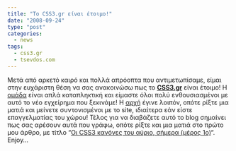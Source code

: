 ```yaml
---
title: "To CSS3.gr είναι έτοιμο!"
date: "2008-09-24"
type: "post"
categories:
  - news
tags:
  - css3.gr
  - tsevdos.com
---
```


Μετά από αρκετό καιρό και πολλά απρόοπτα που αντιμετωπίσαμε, είμαι στην ευχάριστη θέση να σας ανακοινώσω πως το [**CSS3.gr**](http://www.css3.gr/ "CSS3.gr site") είναι έτοιμο! Η [ομάδα](http://css3.gr/about/ "CSS3.gr team") είναι απλά καταπληκτική και είμαστε όλοι πολύ ενθουσιασμένοι με αυτό το νέο εγχείρημα που ξεκινάμε! Η [αρχή](http://css3.gr/blog/post/css3-the-begining/ "CSS3.gr starts!") έγινε λοιπόν, οπότε ρίξτε μια ματιά και μείνετε συντονισμένοι με το site, ιδιαίτερα εάν είστε επαγγελματίας του χώρου! Τέλος για να διαβάζετε αυτό το blog σημαίνει πως σας αρέσουν αυτά που γράφω, οπότε ρίξτε και μια ματιά στο πρώτο μου άρθρο, με τίτλο &#8220;[Οι CSS3 κανόνες του αύριο, σήμερα (μέρος 1ο)](http://css3.gr/articles/article/css3-browsers-1/ "CSS3.gr Tsevdos article")&#8220;. Enjoy&#8230;
